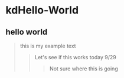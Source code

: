 # kdHello-World
## hello world

>this is my example text
>>Let's see if this works today 9/29
>>>Not sure where this is going


